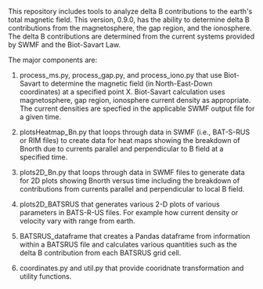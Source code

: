 This repository includes tools to analyze delta B contributions to the earth's total magnetic field.  This version, 0.9.0,  has the ability to determine delta B contributions from the magnetosphere, the gap region, and the ionosphere.  The delta B contributions are determined from the current systems provided by SWMF and the Biot-Savart Law.

The major components are:

1. process_ms.py, process_gap.py, and process_iono.py that use Biot-Savart to determine the magnetic field (in North-East-Down coordinates) at a specified point X.  Biot-Savart calculation uses magnetosphere, gap region, ionosphere current density as appropriate. The current densities are specfied in the applicable SWMF output file for a given time. 

2. plotsHeatmap_Bn.py that loops through data in SWMF (i.e., BAT-S-RUS or RIM files) to create data for heat maps showing the breakdown of Bnorth due to currents parallel and perpendicular to B field at a specified time.  

3. plots2D_Bn.py that loops through data in SWMF files to generate data for 2D plots showing Bnorth versus time including the breakdown of contributions from currents parallel and perpendicular to local B field.  

4. plots2D_BATSRUS that generates various 2-D plots of various parameters in BATS-R-US files. For example how current density or velocity vary with range from earth.  

5. BATSRUS_dataframe that creates a Pandas dataframe from information within a BATSRUS file and calculates various quantities such as the delta B contribution from each BATSRUS grid cell.

6. coordinates.py and util.py that provide cooridnate transformation and utility functions. 
